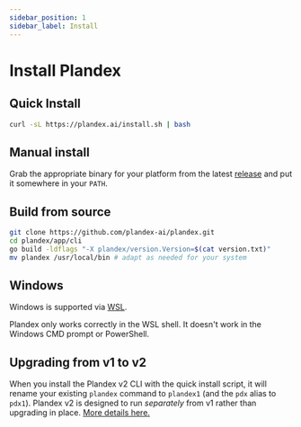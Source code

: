 ```yaml
---
sidebar_position: 1
sidebar_label: Install
---
```


# Install Plandex

## Quick Install

```bash
curl -sL https://plandex.ai/install.sh | bash
```

## Manual install

Grab the appropriate binary for your platform from the latest [release](https://github.com/plandex-ai/plandex/releases) and put it somewhere in your `PATH`.

## Build from source

```bash
git clone https://github.com/plandex-ai/plandex.git
cd plandex/app/cli
go build -ldflags "-X plandex/version.Version=$(cat version.txt)"
mv plandex /usr/local/bin # adapt as needed for your system
```

## Windows

Windows is supported via [WSL](https://learn.microsoft.com/en-us/windows/wsl/about).

Plandex only works correctly in the WSL shell. It doesn't work in the Windows CMD prompt or PowerShell.

## Upgrading from v1 to v2

When you install the Plandex v2 CLI with the quick install script, it will rename your existing `plandex` command to `plandex1` (and the `pdx` alias to `pdx1`). Plandex v2 is designed to run *separately* from v1 rather than upgrading in place. [More details here.](./upgrading-v1-to-v2.md)